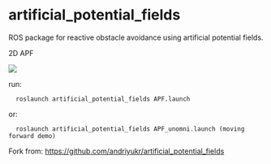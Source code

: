 # artificial_potential_fields
ROS package for reactive obstacle avoidance using artificial potential fields.

2D APF

![ ](https://github.com/linden713/artificial_potential_fields/blob/master/Results/APF.gif)

run:

      roslaunch artificial_potential_fields APF.launch

or:

      roslaunch artificial_potential_fields APF_unomni.launch (moving forward demo)

Fork from: https://github.com/andriyukr/artificial_potential_fields
